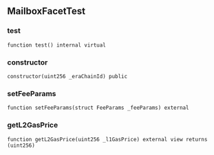 ## MailboxFacetTest

### test

```solidity
function test() internal virtual
```

### constructor

```solidity
constructor(uint256 _eraChainId) public
```

### setFeeParams

```solidity
function setFeeParams(struct FeeParams _feeParams) external
```

### getL2GasPrice

```solidity
function getL2GasPrice(uint256 _l1GasPrice) external view returns (uint256)
```

